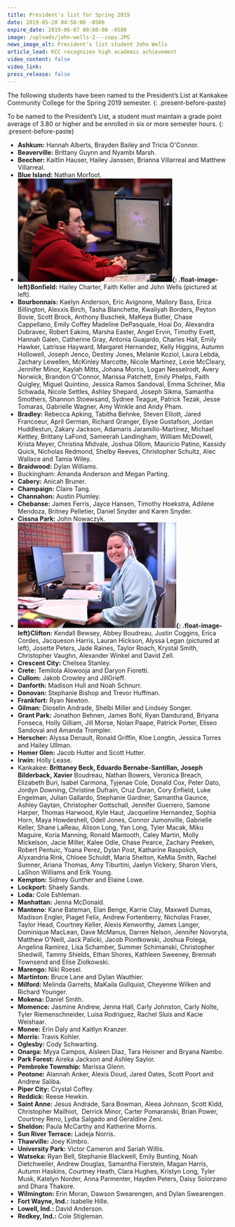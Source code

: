 ```yaml
---
title: President's list for Spring 2019
date: 2019-05-20 04:58:00 -0500
expire_date: 2019-06-07 00:00:00 -0500
image: /uploads/john-wells-2---copy.JPG
news_image_alt: President's list student John Wells
article_lead: KCC recognizes high academic achievement
video_content: false
video_link:
press_release: false
---
```


The following students have been named to the President’s List at Kankakee Community College for the Spring 2019 semester.
{: .present-before-paste}

To be named to the President’s List, a student must maintain a grade point average of 3.80 or higher and be enrolled in six or more semester hours.
{: .present-before-paste}

* **Ashkum:** Hannah Alberts, Brayden Bailey and Tricia O'Connor.
* **Beaverville:** Brittany Guynn and Nyambi Marsh.
* **Beecher:** Kaitlin Hauser, Hailey Janssen, Brianna Villarreal and Matthew Villarreal.
* **Blue Island:** Nathan Morfoot.
* **![](/uploads/john-wells-2---copy-1.JPG){: .float-image-left}Bonfield:** Hailey Charter, Faith Keller and John Wells (pictured at left).
* **Bourbonnais:** Kaelyn Anderson, Eric Avignone, Mallory Bass, Erica Billington, Alexxis Birch, Tasha Blanchette, Kwaliyah Borders, Peyton Bovie, Scott Brock, Anthony Buschek, MaKeya Butler, Chase Cappellano, Emily Coffey Madeline DePasquale, Hoai Do, Alexandra Dubravec, Robert Eakins, Marsha Easter, Angel Ervin, Timothy Evett, Hannah Galen, Catherine Gray, Antonia Guajardo, Charles Hall, Emily Hawker, Latrisse Hayward, Margaret Hernandez, Kelly Higgins, Autumn Hollowell, Joseph Jenco, Destiny Jones, Melanie Koziol, Laura Lebda, Zachary Lewellen, McKinley Marcotte, Nicole Martinez, Lexie McCleary, Jennifer Minor, Kaylah Mitts, Johana Morris, Logan Nesselrodt, Avery Norwick, Brandon O'Connor, Marissa Patchett, Emily Phelps, Faith Quigley, Miguel Quintino, Jessica Ramos Sandoval, Emma Schriner, Mia Schwada, Nicole Settles, Ashley Shepard, Joseph Sikma, Samantha Smothers, Shannon Stoewsand, Sydnee Teague, Patrick Tezak, Jesse Tomaras, Gabrielle Wagner, Amy Winkle and Andy Pham.
* **Bradley:** Rebecca Apking, Tabitha Behnke, Steven Elliott, Jared Francoeur, April German, Richard Granger, Elyse Gustafson, Jordan Huddlestun, Zakary Jackson, Adamaris Jaramillo-Martinez, Michael Kettley, Brittany LaFond, Sameerah Landingham, William McDowell, Krista Meyer, Christina Midvale, Joshua Ollom, Mauricio Patino, Kassidy Quick, Nicholas Redmond, Shelby Reeves, Christopher Schultz, Alec Wallace and Tamia Wiley.
* **Braidwood:** Dylan Williams.
* Buckingham: Amanda Anderson and Megan Parting.
* **Cabery:** Anicah Bruner.
* **Champaign:** Claire Tang.
* **Channahon:** Austin Plumley.
* **Chebanse:** James Ferris, Jayce Hansen, Timothy Hoekstra, Adilene Mendoza, Britney Pelletier, Daniel Snyder and Karen Snyder.
* **Cissna Park:** John Nowaczyk.
* **![](/uploads/alyssa-legan---copy.JPG){: .float-image-left}Clifton:** Kendall Bewsey, Abbey Boudreau, Justin Coggins, Erica Cordes, Jacqueson Harris, Lauran Hickson, Alyssa Legan (pictured at left), Josette Peters, Jade Raines, Taylor Roach, Krystal Smith, Christopher Vaughn, Alexander Winkel and David Zell.
* **Crescent City:** Chelsea Stanley.
* **Crete:** Temilola Alowooja and Daryon Fioretti.
* **Cullom:** Jakob Crowley and JillGrieff.
* **Danforth:** Madison Hull and Noah Schnurr.
* **Donovan:** Stephanie Bishop and Trevor Huffman.
* **Frankfort:** Ryan Newton.
* **Gilman:** Dioselin Andrade, Shelbi Miller and Lindsey Songer.&nbsp;
* **Grant Park:** Jonathon Behnen, James Bohl, Ryan Dandurand, Briyana Fonseca, Holly Gilliam, Jill Morse, Nolan Paape, Patrick Porter, Eliseo Sandoval and Amanda Trompler.
* **Herscher:** Alyssa Denault, Ronald Griffin, Kloe Longtin, Jessica Torres and Hailey Ullman.
* **Homer Glen:** Jacob Hutter and Scott Hutter.
* **Irwin:** Holly Lease.
* Kankakee: **Brittaney Beck, Eduardo Bernabe-Santillan, Joseph Bilderback, Xavier** Boudreau, Nathan Bowers, Veronica Breach, Elizabeth Buri, Isabel Carmona, Tyjenae Cole, Donald Cox, Peter Dato, Jordyn Downing, Christine Dufrain, Cruz Duran, Cory Enfield, Luke Engelman, Julian Gallardo, Stephanie Gardner, Samantha Gaunce, Ashley Gaytan, Christopher Gottschall, Jennifer Guerrero, Samone Harper, Thomas Harwood, Kyle Haut, Jacqueline Hernandez, Sophia Horn, Maya Howdeshell, Odell Jones, Connor Jumonville, Gabrielle Keller, Shane LaReau, Alison Long, Yan Long, Tyler Macak, Miku Maguire, Koria Manning, Ronald Mantooth, Caley Martin, Molly Mickelson, Jacie Miller, Kalee Odle, Chase Pearce, Zachary Peeken, Robert Pentuic, Yoana Perez, Dylan Post, Katharine Raspolich, Alyxandria Rink, Chloee Schuldt, Maria Shelton, KeMia Smith, Rachel Sumner, Ariana Thomas, Amy Tiburtini, Jaelyn Vickery, Sharon Viers, LaShon Williams and Erik Young.
* **Kempton:** Sidney Gunther and Elaine Lowe.
* **Lockport:** Shaely Sands.
* **Loda:** Cole Eshleman.
* **Manhattan:** Jenna McDonald.
* **Manteno:** Kane Bateman, Elan Benge, Karrie Clay, Maxwell Dumas, Madison Engler, Piaget Felix, Andrew Fortenberry, Nicholas Fraser, Taylor Head, Courtney Keller, Alexis Kenworthy, James Langer, Dominique MacLean, Dave McManus, Darren Nelson, Jennifer Novoryta, Matthew O'Neill, Jack Palicki, Jacob Piontkowski, Joshua Polega, Angelina Ramirez, Lisa Schamber, Summer Schimanski, Christopher Shedwill, Tammy Shields, Ethan Shores, Kathleen Sweeney, Brennah Townsend and Elise Ziolkowski.&nbsp;
* **Marengo:** Niki Roesel.
* **Martinton:** Bruce Lane and Dylan Wauthier.
* **Milford:** Melinda Garrelts, MaKaila Gullquist, Cheyenne Wilken and Richard Younger.
* **Mokena:** Daniel Smith.
* **Momence:** Jasmine Andrew, Jenna Hall, Carly Johnston, Carly Nolte, Tyler Riemenschneider, Luisa Rodriguez, Rachel Sluis and Kacie Weishaar.
* **Monee:** Erin Daly and Kaitlyn Kranzer.
* **Morris:** Travis Kohler.
* **Oglesby:** Cody Schwarting.
* **Onarga:** Myya Campos, Aisleen Diaz, Tara Heisner and Bryana Nambo.
* **Park Forest:** Aireka Jackson and Ashley Saylor.
* **Pembroke Township:** Marissa Glenn.
* **Peotone:** Alannah Anker, Alexis Doud, Jared Oates, Scott Poort and Andrew Saliba.
* **Piper City:** Crystal Coffey.
* **Reddick:** Reese Hewkin.
* **Saint Anne:** Jesus Andrade, Sara Bowman, Aleea Johnson, Scott Kidd, Christopher Mailhiot, &nbsp;Derrick Minor, Carter Pomaranski, Brian Power, Courtney Reno, Lydia Salgado and Geraldine Zeni.
* **Sheldon:** Paula McCarthy and Katherine Morris.
* **Sun River Terrace:** Ladeja Norris.
* **Thawville:** Joey Kimbro.
* **University Park:** Victor Cameron and Sariah Willis.
* **Watseka:** Ryan Bell, Stephanie Blackwell, Emily Bunting, Noah Dietchweiler, Andrew Douglas, Samantha Fierstein, Magan Harris, Autumn Haskins, Courtney Heath, Clara Hughes, Kristyn Long, Tyler Musk, Katelyn Norder, Anna Parmenter, Hayden Peters, Daisy Solorzano and Dhara Thakore.&nbsp;
* **Wilmington:** Erin Moran, Dawson Swearengen, and Dylan Swearengen.
* **Fort Wayne, Ind.:** Isabelle Hille.
* **Lowell, Ind.:** David Anderson.
* **Redkey, Ind.:** Cole Stigleman.<br>&nbsp;